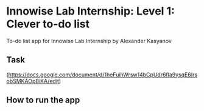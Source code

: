 # Innowise Lab Internship: Level 1: Clever to-do list

To-do list app for Innowise Lab Internship by Alexander Kasyanov

## Task

(https://docs.google.com/document/d/1heFuihWrsw14bCpUdr6fla9ysqE6IrsobSMKAOpBiKA/edit)

## How to run the app
